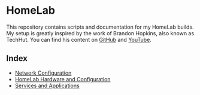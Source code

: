 # HomeLab

This repository contains scripts and documentation for my HomeLab builds. My setup is greatly inspired by the work of Brandon Hopkins, also known as TechHut. You can find his content on [GitHub](https://github.com/TechHutTV) and [YouTube](https://www.youtube.com/@TechHut?themeRefresh=1).

## Index

- [Network Configuration](Network.md)
- [HomeLab Hardware and Configuration](Homelab.md)
- [Services and Applications](Services.md)
